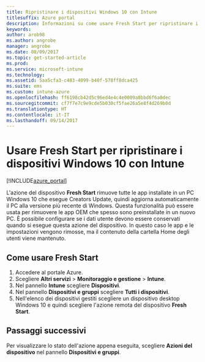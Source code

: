 ```yaml
---
title: Ripristinare i dispositivi Windows 10 con Intune
titlesuffix: Azure portal
description: Informazioni su come usare Fresh Start per ripristinare i PC Windows 10 che eseguono Intune."
keywords: 
author: arob98
ms.author: angrobe
manager: angrobe
ms.date: 08/09/2017
ms.topic: get-started-article
ms.prod: 
ms.service: microsoft-intune
ms.technology: 
ms.assetid: 5aa5cfa3-c483-4099-b40f-578ff8dca425
ms.suite: ems
ms.custom: intune-azure
ms.openlocfilehash: ff6198cb42d5c96ed4e4c4e0009a8bbd6f6a0dec
ms.sourcegitcommit: cf7f7e7c9e9cde5b030cf5fae26a5e8f4d269b0d
ms.translationtype: HT
ms.contentlocale: it-IT
ms.lasthandoff: 09/14/2017
---
```

# <a name="use-fresh-start-to-reset-windows-10-devices-with-intune"></a>Usare Fresh Start per ripristinare i dispositivi Windows 10 con Intune


[!INCLUDE[azure_portal](./includes/azure_portal.md)]

L'azione del dispositivo **Fresh Start** rimuove tutte le app installate in un PC Windows 10 che esegue Creators Update, quindi aggiorna automaticamente il PC alla versione più recente di Windows.
Questa funzionalità può essere usata per rimuovere le app OEM che spesso sono preinstallate in un nuovo PC. È possibile configurare se i dati utente devono essere conservati quando si esegue questa azione del dispositivo. In questo caso le app e le impostazioni vengono rimosse, ma il contenuto della cartella Home degli utenti viene mantenuto.

## <a name="how-to-use-fresh-start"></a>Come usare Fresh Start

1. Accedere al portale Azure.
2. Scegliere **Altri servizi** > **Monitoraggio e gestione** > **Intune**.
3. Nel pannello **Intune** scegliere **Dispositivi**.
4. Nel pannello **Dispositivi e gruppi** scegliere **Tutti i dispositivi**.
5. Nell'elenco dei dispositivi gestiti scegliere un dispositivo desktop Windows 10 e quindi scegliere l'azione remota del dispositivo **Fresh Start**.

## <a name="next-steps"></a>Passaggi successivi

Per visualizzare lo stato dell'azione appena eseguita, scegliere **Azioni del dispositivo** nel pannello **Dispositivi e gruppi**.

